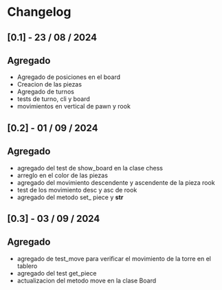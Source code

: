 # Changelog

## [0.1] - 23 / 08 / 2024

## Agregado
- Agregado de posiciones en el board
- Creacion de las piezas
- Agregado de turnos
- tests de turno, cli y board
- movimientos en vertical de pawn y rook

## [0.2] - 01 / 09 / 2024

## Agregado
- agregado del test de show_board en la clase chess
- arreglo en el color de las piezas
- agregado del movimiento descendente y ascendente de la pieza rook
- test de los movimiento desc y asc de rook
- agregado del metodo set_ piece y __str__

## [0.3] - 03 / 09 / 2024

## Agregado

- agregado de test_move para verificar el movimiento de la torre en el tablero
- agregado del test get_piece
- actualizacion del metodo move en la clase Board